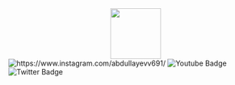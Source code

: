 <div id="header" align="center">
  <img src="https://media.giphy.com/media/M9gbBd9nbDrOTu1Mqx/giphy.gif" width="100"/>
</div>

<div id="badges">
  <img src="https://img.shields.io/badge/Instagram-red?style=for-the-badge&logo=instagram&logoColor=white" href="https://www.instagram.com/abdullayevv691/" alt="https://www.instagram.com/abdullayevv691/"/>
  <img src="?style=for-the-badge&logo=WhatsApp&logoColor=white" alt="Youtube Badge"/>
  <img src="https://img.shields.io/badge/Telegram-blue?style=for-the-badge&logo=Telegram&logoColor=white" alt="Twitter Badge"/>
</div>
